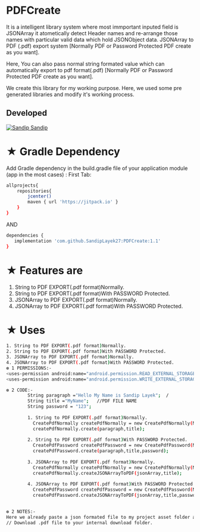 # PDFCreate
It is a intelligent library system where most immportant inputed field is JSONArray it atometically detect Header names and re-arrange those names with particular valid data which hold JSONObject data.
JSONArray to PDF (.pdf) export system [Normally PDF or Password Protected PDF create as you want].

Here, You can also pass normal string formated value which can automatically export to pdf format(.pdf) 
[Normally PDF or Password Protected PDF create as you want].

We create this library for my working purpose.
Here, we used some pre generated libraries and modify it's working process.

## Developed
[![Sandip](https://avatars1.githubusercontent.com/u/31722942?v=4&u=18643bfaaba26114584d27693e9891db26bcb582&s=39) Sandip](https://github.com/SandipLayek27)  
# ★ Gradle Dependency
Add Gradle dependency in the build.gradle file of your application module (app in the most cases) :
First Tab:

```sh
allprojects{
    repositories{
        jcenter()
        maven { url 'https://jitpack.io' }
    }
}
```

AND

```sh
dependencies {
   implementation 'com.github.SandipLayek27:PDFCreate:1.1'
}
```

# ★ Features are
1. String to PDF EXPORT(.pdf format)Normally.
2. String to PDF EXPORT(.pdf format)With PASSWORD Protected.
3. JSONArray to PDF EXPORT(.pdf format)Normally.
4. JSONArray to PDF EXPORT(.pdf format)With PASSWORD Protected.

# ★ Uses
```sh
1. String to PDF EXPORT(.pdf format)Normally.
2. String to PDF EXPORT(.pdf format)With PASSWORD Protected.
3. JSONArray to PDF EXPORT(.pdf format)Normally.
4. JSONArray to PDF EXPORT(.pdf format)With PASSWORD Protected.
❆ 1 PERMISSIONS:-
<uses-permission android:name="android.permission.READ_EXTERNAL_STORAGE" />
<uses-permission android:name="android.permission.WRITE_EXTERNAL_STORAGE" />

❆ 2 CODE:-
        String paragraph ="Hello My Name is Sandip Layek";  /
        String title ="MyName";   //PDF FILE NAME
        String password = "123";
        
        1. String to PDF EXPORT(.pdf format)Normally.
          CreatePdfNormally createPdfNormally = new CreatePdfNormally(MainActivity.this);
          createPdfNormally.create(paragraph,title);
        
        2. String to PDF EXPORT(.pdf format)With PASSWORD Protected.
          CreatePdfPassword createPdfPassword = new CreatePdfPassword(MainActivity.this);
          createPdfPassword.create(paragraph,title,password);
        
        3. JSONArray to PDF EXPORT(.pdf format)Normally.
          CreatePdfNormally createPdfNormally = new CreatePdfNormally(MainActivity.this);
          createPdfNormally.createJSONArrayToPDF(jsonArray,title);
        
        4. JSONArray to PDF EXPORT(.pdf format)With PASSWORD Protected.
          CreatePdfPassword createPdfPassword = new CreatePdfPassword(MainActivity.this);
          createPdfPassword.createJSONArrayToPDF(jsonArray,title,password);

        
❆ 2 NOTES:-
Here we already paste a json formated file to my project asset folder as example purpose.
// Download .pdf file to your internal download folder.        
```

